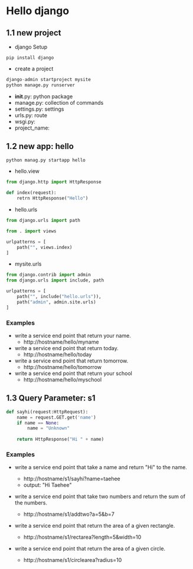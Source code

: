 
# Hello django

## 1.1 new project

* django Setup
```
pip install django
```
* create a project
```python
django-admin startproject mysite
python manage.py runserver

```

* __init__.py: python package
* manage.py: collection of commands
* settings.py: settings
* urls.py: route
* wsgi.py: 
* project_name: 

## 1.2 new app: hello
```python
python manag.py startapp hello
```

* hello.view
```python
from django.http import HttpResponse

def index(request):
    retrn HttpResponse("Hello")
```

* hello.urls
```python
from django.urls import path

from . import views

urlpatterns = [
    path("", views.index)
]
```

* mysite.urls
```python
from django.contrib import admin
from django.urls import include, path

urlpatterns = [
    path("", include("hello.urls")),
    path("admin", admin.site.urls)
]
```

### Examples
* write a service end point that return your name. 
    - http://hostname/hello/myname
* write a service end point that return today.
    - http://hostname/hello/today
* write a service end point that return tomorrow.
    - http://hostname/hello/tomorrow
* write a service end point that return your school 
    - http://hostname/hello/myschool

## 1.3 Query Parameter: s1 

```python
def sayhi(request:HttpRequest):
    name = request.GET.get('name')
    if name == None:
        name = "Unknown"
    
    return HttpResponse("Hi " + name)
```

### Examples
* write a service end point that take a name and return "Hi" to the name. 
    - http://hostname/s1/sayhi?name=taehee
    - output: "Hi Taehee"

* write a service end point that take two numbers and return the sum of the numbers.
    - http://hostname/s1/addtwo?a=5&b=7

* write a service end point that return the area of a given rectangle.
    - http://hostname/s1/rectarea?length=5&width=10

* write a service end point that return the area of a given circle.
    - http://hostname/s1/circlearea?radius=10

